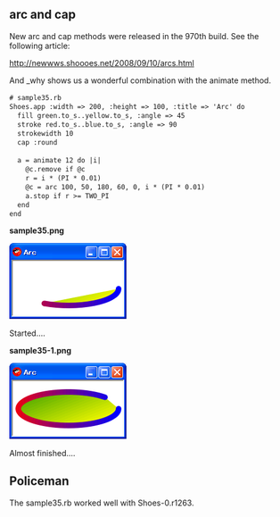 arc and cap
-----------

New arc and cap methods were released in the 970th build. See the following article: 

<http://newwws.shoooes.net/2008/09/10/arcs.html> <br>

And _why shows us a wonderful combination with the animate method.


	# sample35.rb
	Shoes.app :width => 200, :height => 100, :title => 'Arc' do
	  fill green.to_s..yellow.to_s, :angle => 45
	  stroke red.to_s..blue.to_s, :angle => 90
	  strokewidth 10
	  cap :round
	  
	  a = animate 12 do |i|
	    @c.remove if @c
	    r = i * (PI * 0.01)
	    @c = arc 100, 50, 180, 60, 0, i * (PI * 0.01)
	    a.stop if r >= TWO_PI
	  end
	end

**sample35.png**

![sample35.png](http://github.com/ashbb/shoes_tutorial_html/raw/master/images/sample35.png)

Started....

**sample35-1.png**

![sample35-1.png](http://github.com/ashbb/shoes_tutorial_html/raw/master/images/sample35-1.png)

Almost finished....


Policeman
---------

The sample35.rb worked well with Shoes-0.r1263.
